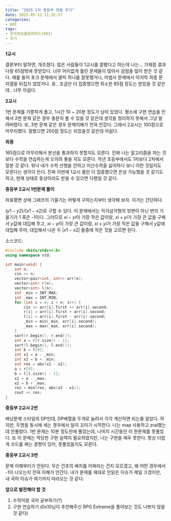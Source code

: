 ```yaml
---
title: "2025 1차 중등부 정올 후기"
date: 2025-05-12 11:32:17
categories:
- KOI
tags:
- 한국정보올림피아드(KOI)
- 후기
---
```

**1교시**

결론부터 말하면, 개조졌다. 많은 사람들이 1교시를 잘봤다고 하는데 나는… 가체점 결과 다랑 65점밖에 못받았다. 너무 어이없게 틀린 문제들이 많아서 감점을 많이 받은 것 같다. 예를 들어 포크 문제에서 클릭 하나를 잘못했거나, 마법사 문제에서 마지막 최종 문자열을 뒤집지 않았거나. 휴.. 조금만 더 집중했으면 최소한 85점 정도는 받았을 것 같은데.. 너무 아쉽다.

**2교시**

1번 문제를 가뿐하게 풀고, 1시간 10 ~ 20분 정도가 남아 있었다. 평소에 구현 연습을 안해서 2번 문제 같은 경우 충분히 풀 수 있을 것 같은데 생각을 정리하지 못해서 그냥 말려버렸다. 또, 3번 문제 같은 경우 문제이해가 전혀 안갔다. 그래서 2교시는 100점으로 마무리했다. 잘봤으면 200점 정도는 되었을것 같은데 아쉽다.

**최종**

165점으로 마무리해서 본선을 통과하지 못할지도 모른다. 진짜 나는 알고리즘을 파는 것보다 수학을 연습하는게 오히려 좋을 지도 모른다. 작년 초등부에서도 1차보다 2차에서 잘본 것 같다. 워낙 내가 수학 선행을 안하고 이산수학을 싫어하다 보니 이런 것일지도 모른다는 생각이 든다. 진짜 이번에 1교시 좀만 더 집중했으면 은상 가능했을 것 같기도 하고, 현재 상태로 동상이라도 받을 수 있으면 다행일 것 같다.

**중등부 2교시 1번문제 풀이**

좌표평면 상에 그래프의 기울기는 어떻게 구하는지부터 생각해 보자. 이거는 간단하다. 

$(y1 - y2) / (x1 - x2)$로 구할 수 있다. 이 문제에서는 직각삼각형의 빗변이 아닌 변의 기울기가 1 혹은 -1이다. 그러므로 $xi - yi$이 가장 작은 값이랑, $xi + yi$가 가장 큰 값을 구해서 $y$값에 대입해 주고, $xi - yi$이 가장 큰 값이랑, $xi + yi$가 가장 작은 값을 구해서 $y$값에 대입해 주어, 대입해서 나온 두 $|x1 - x2|$ 들중에 작은 것을 고르면 된다.

소스코드:

```cpp
#include <bits/stdc++.h>
using namespace std;

int main(void) {
    int n;
    cin >> n;
    vector<pair<int, int>> arr(n);
    vector<int> r(n);
    vector<int> l(n);
    int _min = INT_MAX;
    int _max = INT_MIN;
    for (int i = 0; i < n; i++) {
        cin >> arr[i].first >> arr[i].second;
        r[i] = arr[i].first + arr[i].second;
        l[i] = arr[i].first - arr[i].second;
        _min = min(_min, arr[i].second);
        _max = max(_max, arr[i].second);
    }
    sort(r.begin(), r.end());
    int a = r[r.size() - 1];
    sort(l.begin(), l.end());
    int b = l[0];
    int x1 = a - _min;
    int x2 = b + _min;
    int res = abs(x1 - x2);
    a = r[0];
    b = l[l.size() - 1];
    x1 = a - _max;
    x2 = b + _max;
    res = min(res, abs(x2 - x1));
    cout << res;
}
```

**중등부 2교시 2번**

배낭문제 스타일의 DP인데, DP배열을 두개로 늘려서 각각 계산하면 되는줄 알았다. 하지만, 두명을 동시에 세는 경우에서 일이 꼬이기 시작한다. 나는 map 사용하고 zral했는데 안풀렸다. 1번 문제는 10분 정도만에 풀었는데, 나머지 시간동안 이 한문제를 못풀었다. 또 이 문제는 적당한 구현 실력이 필요하였지만, 나는 구현을 매우 못한다. 항상 더럽게 코드를 짜는 경향이 있어, 못풀었을지도 모른다.

**중등부 2교시 3번**

문제 이해부터가 안된다. 무슨 건초의 배치를 어쩌라는 건지 모르겠고, 왜 어떤 경우에서 -1이 나오는지 전혀 이해가 안간다. 내가 문제를 재대로 안읽은 이슈가 제일 크겠지만, 내 국어 이슈가 여기까지 따라오는 것 같다.

**앞으로 발전해야 할 것**

1. 수학이랑 국어 공부하기(?)
2. 구현 연습하기 (0x10님이 추천해주신 RPG Extreme을 풀어보는 것도 나쁘지 않을 것 같다)
